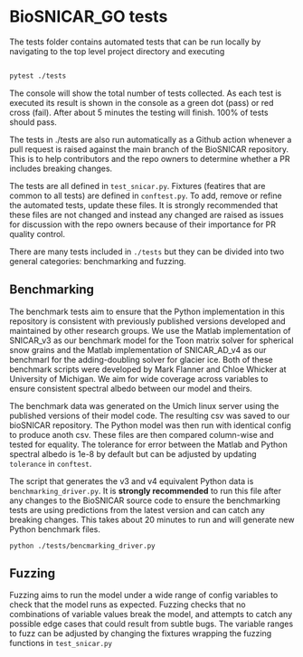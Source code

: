 # BioSNICAR_GO tests

The tests folder contains automated tests that can be run locally by navigating to the top level project directory and executing
```bash

pytest ./tests

```
The console will show the total number of tests collected. As each test is executed its result is shown in the console as a green dot (pass) or red cross (fail). After about 5 minutes the testing will finish. 100% of tests should pass.

The tests in ./tests are also run automatically as a Github action whenever a pull request is raised against the main branch of the BioSNICAR repository. This is to help contributors and the repo owners to determine whether a PR includes breaking changes. 

The tests are all defined in `test_snicar.py`. Fixtures (featires that are common to all tests) are defined in `conftest.py`. To add, remove or refine the automated tests, update these files. It is strongly recommended that these files are not changed and instead any changed are raised as issues for discussion with the repo owners because of their importance for PR quality control.


There are many tests included in `./tests` but they can be divided into two general categories: benchmarking and fuzzing.

## Benchmarking

The benchmark tests aim to ensure that the Python implementation in this repository is consistent with previously published versions developed and maintained by other research groups. We use the Matlab implementation of SNICAR_v3 as our benchmark model for the Toon matrix solver for spherical snow grains and the Matlab implementation of SNICAR_AD_v4 as our benchmarl for the adding-doubling solver for glacier ice. Both of these benchmark scripts were developed by Mark Flanner and Chloe Whicker at University of Michigan. We aim for wide coverage across variables to ensure consistent spectral albedo between our model and theirs.

The benchmark data was generated on the Umich linux server using the published versions of their model code. The resulting csv was saved to our bioSNICAR repository. The Python model was then run with identical config to produce anoth csv. These files are then compared column-wise and tested for equality. The tolerance for error between the Matlab and Python spectral albedo is 1e-8 by default but can be adjusted by updating `tolerance` in `conftest`.

The script that generates the v3 and v4 equivalent Python data is `benchmarking_driver.py`. It is <b>strongly recommended</b> to run this file after any changes to the BioSNICAR source code to ensure the benchmarking tests are using predictions from the latest version and can catch any breaking changes. This takes about 20 minutes to run and will generate new Python benchmark files.

`python ./tests/bencmarking_driver.py`


## Fuzzing

Fuzzing aims to run the model under a wide range of config variables to check that the model runs as expected. Fuzzing checks that no combinations of variable values break the model, and attempts to catch any possible edge cases that could result from subtle bugs. The variable ranges to fuzz can be adjusted by changing the fixtures wrapping the fuzzing functions in `test_snicar.py`

